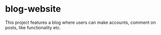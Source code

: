 # blog-website
This project features a blog where users can make accounts, comment on posts, like functionality etc.
